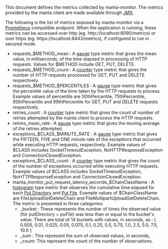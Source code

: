 This document defines the metrics collected by manta-monitor.
The metrics provided by the manta client are made available through [JMX](https://en.wikipedia.org/wiki/Java_Management_Extensions).

The following is the list of metrics exposed by manta-monitor via a [Prometheus](https://prometheus.io/) compatible endpoint.
When the application is running, these metrics can be accessed over http (eg. http://localhost:8090/metrics) or 
over https (eg. https://localhost:8443/metrics), if configured to run in secured mode.

* requests_$METHOD_mean : A [gauge](https://prometheus.io/docs/concepts/metric_types/#gauge) type metric that gives the
mean value, in milliseconds, of the time elapsed in processing of HTTP requests. Values for $METHOD include 
GET, PUT, DELETE.
* requests_$METHOD_count : A [counter](https://prometheus.io/docs/concepts/metric_types/#counter) type metric that gives
the number of HTTP requests processed for GET, PUT and DELETE respectively.
* requests_$METHOD_$PERCENTILES : A [gauge](https://prometheus.io/docs/concepts/metric_types/#gauge) type metric that 
gives the percentile value of the time taken by the HTTP requests to process. Example values of percentile are 50thPercentile, 
75thPercentile, 95thPercentile and 99thPercentile for GET, PUT and DELETE requests respectively.
* retries_count : A [counter](https://prometheus.io/docs/concepts/metric_types/#counter) type metric that gives the count
of number of retries attempted by the manta client to process the HTTP requests.
* retires_mean_rate : A [gauge](https://prometheus.io/docs/concepts/metric_types/#gauge) type metric that gives the moving
average of the retries attempted.
* exceptions_$CLASS_$MINUTE_RATE : A [gauge](https://prometheus.io/docs/concepts/metric_types/#gauge) type metric that 
gives the FIFTEEN, FIVE and ONE minute rate of the exceptions that occurred while executing HTTP requests, respectively.
Example values of $CLASS includes SocketTimeoutException, NoHTTPResponseException and ConnectionClosedException.
* exceptions_$CLASS_count :  A [counter](https://prometheus.io/docs/concepts/metric_types/#counter) type metric that
gives the count of the number of exceptions occurred while executing HTTP requests. Example values of $CLASS includes 
SocketTimeoutException, NoHTTPResponseException and ConnectionClosedException.
* manta_monitor_put_request_latency_seconds_$ChainClassName : A [histogram](https://prometheus.io/docs/concepts/metric_types/#histogram)
type metric that observes the cumulative time elapsed for each [Put Directory](../src/main/java/com/joyent/manta/monitor/commands/MkdirCommand.java)
and [Put File](../src/main/java/com/joyent/manta/monitor/commands/PutFileCommand.java). Example values of $ChainClassName
are FileUploadGetDeleteChain and FileMultipartUploadGetDeleteChain.
The metric is presented in three categories:
    * _bucket : These represents the number of times the observed value (for putDirectory + puFile) was less than or equal
    to the bucket's value. There are total of 14 buckets with values, in seconds, as :
    { 0.005, 0.01, 0.025, 0.05, 0.075, 0.1, 0.25, 0.5, 0.75, 1.0, 2.5, 5.0, 7.5, 10.0 }
    * _sum : This represent the sum of observed values, in seconds,
    * _count: This represent the count of the number of observations.